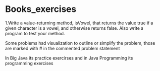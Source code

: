 # Books_exercises

1.Write a value-returning method, isVowel, that returns the value true if a
given character is a vowel, and otherwise returns false. Also write a
program to test your method.

Some problems had visualization to outline or simplify the problem, those are marked
with # in the commented problem statement 

In Big Java its practice exercirses and in Java Programming its programming
exercises